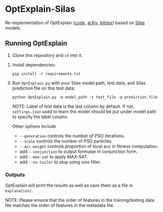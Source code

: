 # OptExplain-Silas

Re-implementation of OptExplain ([code](https://github.com/GreeenZhang/OptExplain), [arXiv](https://arxiv.org/abs/2103.02191), [bibtex](https://dblp.org/rec/journals/corr/abs-2103-02191.html?view=bibtex)) based on [Silas](https://www.depintel.com/) models.

## Running OptExplain

1. Clone this repository and `cd` into it.

2. Install dependencies:

    ```shell
    pip install -r requirements.txt
    ```

3. Run `OptExplain.py` with your Silas model path, test data, and Silas prediction file on this test data:
    ```shell
    python OptExplain.py -m model_path -t test_file -p prediction_file
    ```
   NOTE: Label of test data is the last column by default. If not, `settings.json` used to learn the model should be put under model path to specify the label column.
   
    Other options include

    - `--generation` controls the number of PSO iterations.
    - `--scale` controls the number of PSO particles.
    - `--acc-weight` controls proportion of local acc in fitness computation.
    - add `--conjunction` to output formulae in conjunction form.
    - add `--max-sat` to apply MAX-SAT.
    - add `--no-tailor` to stop using size filter.

### Outputs

OptExplain will print the results as well as save them as a file in `explanation/`.

NOTE: Please ensure that the order of features in the training/testing data file matches the order of features in the metadata file.